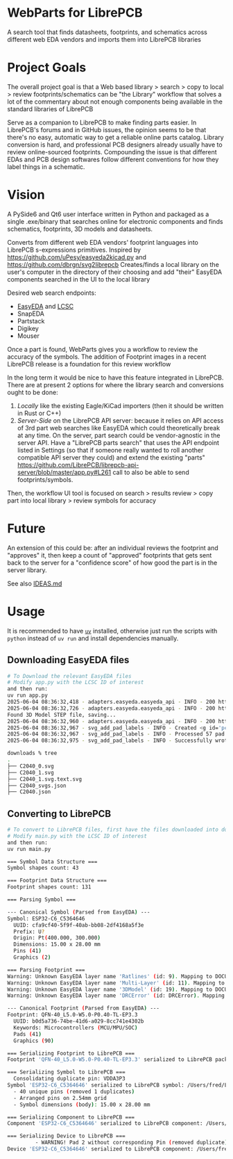 # WebParts for LibrePCB

A search tool that finds datasheets, footprints, and schematics across different web EDA vendors and imports them into LibrePCB libraries

# Project Goals

The overall project goal is that a Web based library > search > copy to local > review footprints/schematics can be "the Library" workflow that solves a lot of the commentary about not enough components being available in the standard libraries of LibrePCB

Serve as a companion to LibrePCB to make finding parts easier.
In LibrePCB's forums and in GitHub issues, the opinion seems to be that there's no easy, automatic way to get a reliable online parts catalog.
Library conversion is hard, and professional PCB designers already usually have to review online-sourced footprints. Compounding the issue is that different EDAs and PCB design softwares follow different conventions for how they label things in a schematic.

# Vision

A PySide6 and Qt6 user interface written in Python and packaged as a single .exe/binary that searches online for electronic components and finds schematics, footprints, 3D models and datasheets.

Converts from different web EDA vendors' footprint languages into LibrePCB s-expressions primitives.
Inspired by https://github.com/uPesy/easyeda2kicad.py and https://github.com/dbrgn/svg2librepcb
Creates/finds a local library on the user's computer in the directory of their choosing and add "their" EasyEDA components searched in the UI to the local library

Desired web search endpoints:

- [EasyEDA](https://easyeda.com/) and [LCSC](https://www.lcsc.com/)
- SnapEDA
- Partstack
- Digikey
- Mouser

Once a part is found, WebParts gives you a workflow to review the accuracy of the symbols.
The addition of Footprint images in a recent LibrePCB release is a foundation for this review workflow

In the long term it would be nice to have this feature integrated in LibrePCB. There are at present 2 options for where the library search and conversions ought to be done:

1. _Locally_ like the existing Eagle/KiCad importers (then it should be written in Rust or C++)
2. _Server-Side_ on the LibrePCB API server: because it relies on API access of 3rd part web searches like EasyEDA which could theoretically break at any time. On the server, part search could be vendor-agnostic in the server API. Have a "LibrePCB parts search" that uses the API endpoint listed in Settings (so that if someone really wanted to roll another compatible API server they could) and extend the existing "parts" https://github.com/LibrePCB/librepcb-api-server/blob/master/app.py#L261 call to also be able to send footprints/symbols.

Then, the workflow UI tool is focused on search > results review > copy part into local library > review symbols for accuracy

# Future

An extension of this could be: after an individual reviews the footprint and "approves" it, then keep a count of "approved" footprints that gets sent back to the server for a "confidence score" of how good the part is in the server library.

See also [IDEAS.md](IDEAS.md)

# Usage

It is recommended to have [`uv`](https://docs.astral.sh/uv/) installed,
otherwise just run the scripts with `python` instead of `uv run` and
install dependencies manually.

## Downloading EasyEDA files

```bash
# To Download the relevant EasyEDA files
# Modify app.py with the LCSC ID of interest
and then run:
uv run app.py
2025-06-04 08:36:32,418 - adapters.easyeda.easyeda_api - INFO - 200 https://easyeda.com/api/products/{lcsc_id}/components?version=6.4.19.5
2025-06-04 08:36:32,726 - adapters.easyeda.easyeda_api - INFO - 200 https://modules.easyeda.com/qAxj6KHrDKw4blvCG8QJPs7Y/{uuid}
Found 3D Model STEP file, saving...
2025-06-04 08:36:32,960 - adapters.easyeda.easyeda_api - INFO - 200 https://easyeda.com/api/products/{lcsc_id}/svgs
2025-06-04 08:36:32,967 - svg_add_pad_labels - INFO - Created <g id='pcbPadNumbers'>
2025-06-04 08:36:32,967 - svg_add_pad_labels - INFO - Processed 57 pad elements.
2025-06-04 08:36:32,975 - svg_add_pad_labels - INFO - Successfully wrote modified SVG to 'downloads/C2040_1.svg.text.svg'

downloads % tree
.
├── C2040_0.svg
├── C2040_1.svg
├── C2040_1.svg.text.svg
├── C2040_svgs.json
├── C2040.json
```

## Converting to LibrePCB

```bash
# To convert to LibrePCB files, first have the files downloaded into downloads/
# Modify main.py with the LCSC ID of interest
and then run:
uv run main.py

=== Symbol Data Structure ===
Symbol shapes count: 43

=== Footprint Data Structure ===
Footprint shapes count: 131

=== Parsing Symbol ===

--- Canonical Symbol (Parsed from EasyEDA) ---
Symbol: ESP32-C6_C5364646
  UUID: cfa9cf40-5f9f-40ab-bb08-2df4168a5f3e
  Prefix: U?
  Origin: Pt(400.000, 300.000)
  Dimensions: 15.00 x 28.00 mm
  Pins (41)
  Graphics (2)

=== Parsing Footprint ===
Warning: Unknown EasyEDA layer name 'Ratlines' (id: 9). Mapping to DOCUMENTATION.
Warning: Unknown EasyEDA layer name 'Multi-Layer' (id: 11). Mapping to DOCUMENTATION.
Warning: Unknown EasyEDA layer name '3DModel' (id: 19). Mapping to DOCUMENTATION.
Warning: Unknown EasyEDA layer name 'DRCError' (id: DRCError). Mapping to DOCUMENTATION.

--- Canonical Footprint (Parsed from EasyEDA) ---
Footprint: QFN-40_L5.0-W5.0-P0.40-TL-EP3.3
  UUID: b0d5a736-74be-41d6-a029-8cc741e4302b
  Keywords: Microcontrollers (MCU/MPU/SOC)
  Pads (41)
  Graphics (90)

=== Serializing Footprint to LibrePCB ===
Footprint 'QFN-40_L5.0-W5.0-P0.40-TL-EP3.3' serialized to LibrePCB package: /Users/fred/LibrePCB-Workspace/data/libraries/local/EasyEDA.lplib/pkg/b0d5a736-74be-41d6-a029-8cc741e4302b/package.lp

=== Serializing Symbol to LibrePCB ===
  Consolidating duplicate pin: VDDA3P3
Symbol 'ESP32-C6_C5364646' serialized to LibrePCB symbol: /Users/fred/LibrePCB-Workspace/data/libraries/local/EasyEDA.lplib/sym/cfa9cf40-5f9f-40ab-bb08-2df4168a5f3e/symbol.lp
  - 40 unique pins (removed 1 duplicates)
  - Arranged pins on 2.54mm grid
  - Symbol dimensions (body): 15.00 x 28.00 mm

=== Serializing Component to LibrePCB ===
Component 'ESP32-C6_C5364646' serialized to LibrePCB component: /Users/fred/LibrePCB-Workspace/data/libraries/local/EasyEDA.lplib/cmp/d4e5e068-ea28-45c7-925d-4b6dbabfa970/component.lp

=== Serializing Device to LibrePCB ===
         - WARNING! Pad 2 without corresponding Pin (removed duplicate)
Device 'ESP32-C6_C5364646' serialized to LibrePCB component: /Users/fred/LibrePCB-Workspace/data/libraries/local/EasyEDA.lplib/dev/a32088c9-ef07-4d14-89e4-ef39c5bac4f3/device.lp

```
